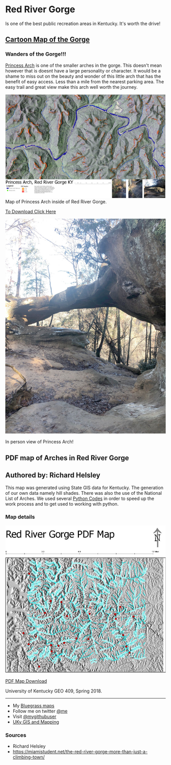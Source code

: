 # Red River Gorge
Is one of the best public recreation areas in Kentucky. It's worth the drive!

## [Cartoon Map of the Gorge](http://scottdubar.com/illustration/this-months-map-illustration-red-river/)

### Wanders of the Gorge!!!
[Princess Arch](https://github.com/HelsleyRE/rrg/tree/master/Interactive%20Map) is one of the smaller arches in the gorge. This doesn't mean however that is doesnt have a large personality or character. It would be a shame to miss out on the beauty and wonder of this little arch that has the benefit of easy access. Less than a mile from the nearest parking area. The easy trail and great view make this arch well worth the journey.

<img src="Princess_Arch.jpg">    
Map of Princess Arch inside of Red River Gorge.

[To Download Click Here](https://raw.githubusercontent.com/HelsleyRE/rrg/master/Princess_Arch.jpg)

<img src="Basemap/Arch_Main.jpg">    

In person view of Princess Arch!

<!DOCTYPE html>

<body>
  <div id='map'>
  </div>
  <section>
    <!-- Add you information below -->
    <h1>PDF map of Arches in Red River Gorge</h1>

<h2>Authored by: Richard Helsley</h2>

This map was generated using State GIS data for Kentucky. The generation of our own data namely hill shades. There was also the use of the National List of Arches. We used several [Python Codes](https://github.com/HelsleyRE/rrg/blob/master/Lab-04.ipynb) in order to speed up the work process and to get used to working with python. 
    <h3>Map details</h3>
    <p>
<img src="Basemap/RRG_Arches.jpg">    
    </p>
[PDF Map Download](https://github.com/HelsleyRE/rrg/blob/master/Basemap/RRG_Arches.pdf)
    <p>
      University of Kentucky GEO 409, Spring 2018.
    </p>
    <hr>
    <ul>
      <li>My <a href="https://user.github.io/bluegrass">Bluegrass maps</a></li>
      <li>Follow me on twitter <a href="https://twitter.com/">@me</a></li>
      <li>Visit <a href='https://github.com'>@mygithubuser</a> </li>
      <li><a href="https://uky-gis.github.io">UKy GIS and Mapping</a></li>
    </ul>
  </section>

</body>
</html>


### Sources
* Richard Helsley
* https://miamistudent.net/the-red-river-gorge-more-than-just-a-climbing-town/